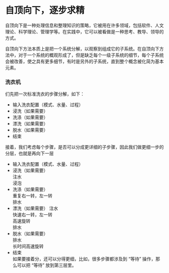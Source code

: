 # 自顶向下，逐步求精

自顶向下是一种处理信息和整理知识的策略，它被用在许多领域，包括软件、人文理论、科学理论、管理学等。在实践中，它可以被看做是一种思考、教导、领导的方式。

自顶向下方法本质上是把一个系统分解，以观察到组成它的子系统。在自顶向下方法中，对于一个系统的概观形成了，但是缺乏每个一级子系统的细节，每个子系统会被改善，使之具有更多细节，有时是另外的子系统，直到整个概念被化简为基本元素。

### 洗衣机

们先把一次标准洗衣的步骤分解，如下：

- 输入洗衣配置（模式、水量、过程）
- 浸洗（如果需要）
- 洗涤（如果需要）
- 漂洗（如果需要）
- 脱水（如果需要）
- 结束


接着，我们考虑每个步骤，是否可以分成更详细的子步骤，因此我们做更细一步的分层，也就是再向下一层

- 输入洗衣配置（模式、水量、过程）
- 浸洗（如果需要）  
注水  
浸泡  
- 洗涤（如果需要）  
重复右一转，左一转  
排水  
- 漂洗（如果需要）
注水  
快速右一转，左一转  
高速旋转  
排水  
- 脱水（如果需要）  
排水  
长时间高速旋转  
- 结束  
如果要接着分，还可以分得更细，比如，很多步骤都涉及到 “等待” 操作，那么可以把 “等待” 放到第三层里。